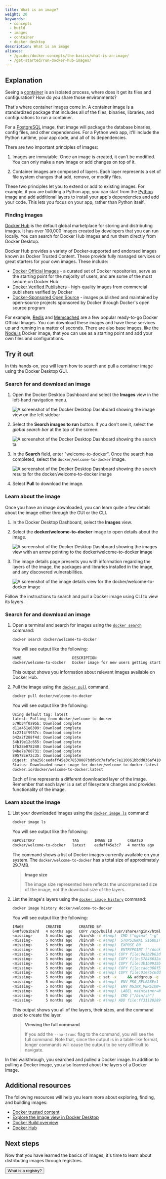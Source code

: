 ```yaml
---
title: What is an image?
weight: 20
keywords:
  - concepts
  - build
  - images
  - container
  - docker desktop
description: What is an image
aliases:
  - /guides/docker-concepts/the-basics/what-is-an-image/
  - /get-started/run-docker-hub-images/
---
```


<YoutubeEmbed videoId="NyvT9REqLe4" />

## Explanation

Seeing a [container](./what-is-a-container.md) is an isolated process, where does it get its files and configuration? How do you share those environments?

That's where container images come in. A container image is a standardized package that includes all of the files, binaries, libraries, and configurations to run a container.

For a [PostgreSQL](https://hub.docker.com/_/postgres) image, that image will package the database binaries, config files, and other dependencies. For a Python web app, it'll include the Python runtime, your app code, and all of its dependencies.

There are two important principles of images:

1. Images are immutable. Once an image is created, it can't be modified. You can only make a new image or add changes on top of it.

2. Container images are composed of layers. Each layer represents a set of file system changes that add, remove, or modify files.

These two principles let you to extend or add to existing images. For example, if you are building a Python app, you can start from the [Python image](https://hub.docker.com/_/python) and add additional layers to install your app's dependencies and add your code. This lets you focus on your app, rather than Python itself.

### Finding images

[Docker Hub](https://hub.docker.com) is the default global marketplace for storing and distributing images. It has over 100,000 images created by developers that you can run locally. You can search for Docker Hub images and run them directly from Docker Desktop.

Docker Hub provides a variety of Docker-supported and endorsed images known as Docker Trusted Content. These provide fully managed services or great starters for your own images. These include:

- [Docker Official Images](https://hub.docker.com/search?q=&type=image&image_filter=official) - a curated set of Docker repositories, serve as the starting point for the majority of users, and are some of the most secure on Docker Hub
- [Docker Verified Publishers](https://hub.docker.com/search?q=&image_filter=store) - high-quality images from commercial publishers verified by Docker
- [Docker-Sponsored Open Source](https://hub.docker.com/search?q=&image_filter=open_source) - images published and maintained by open-source projects sponsored by Docker through Docker's open source program

For example, [Redis](https://hub.docker.com/_/redis) and [Memcached](https://hub.docker.com/_/memcached) are a few popular ready-to-go Docker Official Images. You can download these images and have these services up and running in a matter of seconds. There are also base images, like the [Node.js](https://hub.docker.com/_/node) Docker image, that you can use as a starting point and add your own files and configurations.

## Try it out

<Tabs>
<TabItem value="gui" label="Using the GUI">

In this hands-on, you will learn how to search and pull a container image using the Docker Desktop GUI.

### Search for and download an image

1. Open the Docker Desktop Dashboard and select the **Images** view in the left-hand navigation menu.

   ![A screenshot of the Docker Desktop Dashboard showing the image view on the left sidebar](images/click-image.webp?border=true&w=1050&h=400)

2. Select the **Search images to run** button. If you don't see it, select the _global search bar_ at the top of the screen.

   ![A screenshot of the Docker Desktop Dashboard showing the search ta](images/search-image.webp?border)

3. In the **Search** field, enter "welcome-to-docker". Once the search has completed, select the `docker/welcome-to-docker` image.

   ![A screenshot of the Docker Desktop Dashboard showing the search results for the docker/welcome-to-docker image](images/select-image.webp?border=true&w=1050&h=400)

4. Select **Pull** to download the image.

### Learn about the image

Once you have an image downloaded, you can learn quite a few details about the image either through the GUI or the CLI.

1. In the Docker Desktop Dashboard, select the **Images** view.

2. Select the **docker/welcome-to-docker** image to open details about the image.

   ![A screenshot of the Docker Desktop Dashboard showing the images view with an arrow pointing to the docker/welcome-to-docker image](images/pulled-image.webp?border=true&w=1050&h=400)

3. The image details page presents you with information regarding the layers of the image, the packages and libraries installed in the image, and any discovered vulnerabilities.

   ![A screenshot of the image details view for the docker/welcome-to-docker image](images/image-layers.webp?border=true&w=1050&h=400)

</TabItem>

<TabItem value="cli" label="Using the CLI">

Follow the instructions to search and pull a Docker image using CLI to view its layers.

### Search for and download an image

1. Open a terminal and search for images using the [`docker search`](/reference/cli/docker/search.md) command:

   ```bash
   docker search docker/welcome-to-docker
   ```

   You will see output like the following:

   ```bash
   NAME                       DESCRIPTION                                     STARS     OFFICIAL
   docker/welcome-to-docker   Docker image for new users getting started w…   20
   ```

   This output shows you information about relevant images available on Docker Hub.

2. Pull the image using the [`docker pull`](/reference/cli/docker/image/pull.md) command.

   ```bash
   docker pull docker/welcome-to-docker
   ```

   You will see output like the following:

   ```bash
   Using default tag: latest
   latest: Pulling from docker/welcome-to-docker
   579b34f0a95b: Download complete
   d11a451e6399: Download complete
   1c2214f9937c: Download complete
   b42a2f288f4d: Download complete
   54b19e12c655: Download complete
   1fb28e078240: Download complete
   94be7e780731: Download complete
   89578ce72c35: Download complete
   Digest: sha256:eedaff45e3c78538087bdd9dc7afafac7e110061bbdd836af4104b10f10ab693
   Status: Downloaded newer image for docker/welcome-to-docker:latest
   docker.io/docker/welcome-to-docker:latest
   ```

   Each of line represents a different downloaded layer of the image. Remember that each layer is a set of filesystem changes and provides functionality of the image.

### Learn about the image

1. List your downloaded images using the [`docker image ls`](/reference/cli/docker/image/ls.md) command:

   ```bash
   docker image ls
   ```

   You will see output like the following:

   ```bash
   REPOSITORY                 TAG       IMAGE ID       CREATED        SIZE
   docker/welcome-to-docker   latest    eedaff45e3c7   4 months ago   29.7MB
   ```

   The command shows a list of Docker images currently available on your system. The `docker/welcome-to-docker` has a total size of approximately 29.7MB.

   > **Image size**
   >
   > The image size represented here reflects the uncompressed size of the image, not the download size of the layers.

2. List the image's layers using the [`docker image history`](/reference/cli/docker/image/history.md) command:

   ```bash
   docker image history docker/welcome-to-docker
   ```

   You will see output like the following:

   ```bash
   IMAGE          CREATED        CREATED BY                                      SIZE      COMMENT
   648f93a1ba7d   4 months ago   COPY /app/build /usr/share/nginx/html # buil…   1.6MB     buildkit.dockerfile.v0
   <missing>      5 months ago   /bin/sh -c #(nop)  CMD ["nginx" "-g" "daemon…   0B
   <missing>      5 months ago   /bin/sh -c #(nop)  STOPSIGNAL SIGQUIT           0B
   <missing>      5 months ago   /bin/sh -c #(nop)  EXPOSE 80                    0B
   <missing>      5 months ago   /bin/sh -c #(nop)  ENTRYPOINT ["/docker-entr…   0B
   <missing>      5 months ago   /bin/sh -c #(nop) COPY file:9e3b2b63db9f8fc7…   4.62kB
   <missing>      5 months ago   /bin/sh -c #(nop) COPY file:57846632accc8975…   3.02kB
   <missing>      5 months ago   /bin/sh -c #(nop) COPY file:3b1b9915b7dd898a…   298B
   <missing>      5 months ago   /bin/sh -c #(nop) COPY file:caec368f5a54f70a…   2.12kB
   <missing>      5 months ago   /bin/sh -c #(nop) COPY file:01e75c6dd0ce317d…   1.62kB
   <missing>      5 months ago   /bin/sh -c set -x     && addgroup -g 101 -S …   9.7MB
   <missing>      5 months ago   /bin/sh -c #(nop)  ENV PKG_RELEASE=1            0B
   <missing>      5 months ago   /bin/sh -c #(nop)  ENV NGINX_VERSION=1.25.3     0B
   <missing>      5 months ago   /bin/sh -c #(nop)  LABEL maintainer=NGINX Do…   0B
   <missing>      5 months ago   /bin/sh -c #(nop)  CMD ["/bin/sh"]              0B
   <missing>      5 months ago   /bin/sh -c #(nop) ADD file:ff3112828967e8004…   7.66MB
   ```

   This output shows you all of the layers, their sizes, and the command used to create the layer.

   > **Viewing the full command**
   >
   > If you add the `--no-trunc` flag to the command, you will see the full command. Note that, since the output is in a table-like format, longer commands will cause the output to be very difficult to navigate.

</TabItem>
</Tabs>

In this walkthrough, you searched and pulled a Docker image. In addition to pulling a Docker image, you also learned about the layers of a Docker Image.

## Additional resources

The following resources will help you learn more about exploring, finding, and building images:

- [Docker trusted content](/manuals/docker-hub/image-library/trusted-content.md)
- [Explore the Image view in Docker Desktop](/manuals/desktop/use-desktop/images.md)
- [Docker Build overview](/manuals/build/concepts/overview.md)
- [Docker Hub](https://hub.docker.com)

## Next steps

Now that you have learned the basics of images, it's time to learn about distributing images through registries.

<Button href="what-is-a-registry">What is a registry?</Button>
